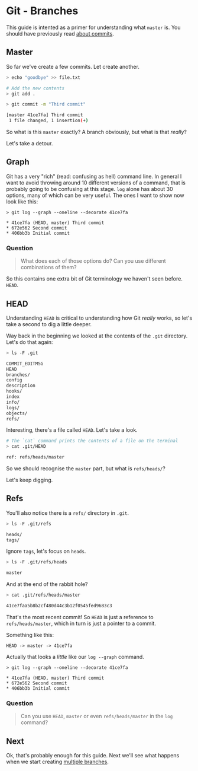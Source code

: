 Git - Branches
==============

This guide is intented as a primer for understanding
what `master` is. You should have previously
read [about commits](commit.md).


Master
------

So far we've create a few commits. Let create another.

```sh
> echo "goodbye" >> file.txt

# Add the new contents
> git add .

> git commit -m "Third commit"

[master 41ce7fa] Third commit
 1 file changed, 1 insertion(+)
```

So what is this `master` exactly?
A branch obviously, but what is that _really_?

Let's take a detour.


Graph
-----

Git has a very "rich" (read: confusing as hell) command line.
In general I want to avoid throwing around 10 different versions
of a command, that is probably going to be confusing at this stage.
`log` alone has about 30 options, many of which can be very useful.
The ones I want to show now look like this:

```
> git log --graph --oneline --decorate 41ce7fa

* 41ce7fa (HEAD, master) Third commit
* 672e562 Second commit
* 406bb3b Initial commit
```

### Question

> What does each of those options do?
> Can you use different combinations of them?

So this contains one extra bit of Git terminology we haven't seen before. `HEAD`.


HEAD
----

Understanding `HEAD` is critical to understanding how Git _really_ works,
so let's take a second to dig a little deeper.

Way back in the beginning we looked at the contents of the `.git` directory.
Let's do that again:

```sh
> ls -F .git

COMMIT_EDITMSG
HEAD
branches/
config
description
hooks/
index
info/
logs/
objects/
refs/
```

Interesting, there's a file called `HEAD`. Let's take a look.

```sh
# The `cat` command prints the contents of a file on the terminal
> cat .git/HEAD

ref: refs/heads/master
```

So we should recognise the `master` part, but what is `refs/heads/`?

Let's keep digging.


Refs
----

You'll also notice there is a `refs/` directory in `.git`.

```sh
> ls -F .git/refs

heads/
tags/
```

Ignore `tags`, let's focus on `heads`.

```sh
> ls -F .git/refs/heads

master
```

And at the end of the rabbit hole?

```sh
> cat .git/refs/heads/master

41ce7faa5b8b2cf480d44c3b12f0545fed9683c3
```

That's the most recent commit!
So `HEAD` is just a reference to `refs/heads/master`,
which in turn is just a pointer to a commit.

Something like this:

```
HEAD -> master -> 41ce7fa
```

Actually that looks a _little_ like our `log --graph` command.

```
> git log --graph --oneline --decorate 41ce7fa

* 41ce7fa (HEAD, master) Third commit
* 672e562 Second commit
* 406bb3b Initial commit
```


### Question

> Can you use `HEAD`, `master` or even `refs/heads/master` in the `log` command?


Next
----

Ok, that's probably enough for this guide.
Next we'll see what happens when we start creating
[multiple branches](branches.md).
